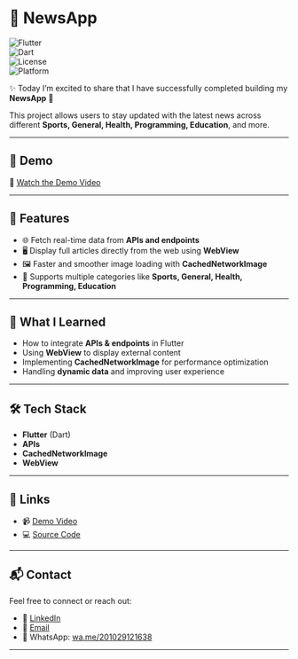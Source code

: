 # 📰 NewsApp  

![Flutter](https://img.shields.io/badge/Flutter-3.x-blue?logo=flutter)  
![Dart](https://img.shields.io/badge/Dart-2.x-blue?logo=dart)  
![License](https://img.shields.io/badge/License-MIT-green)  
![Platform](https://img.shields.io/badge/Platform-Android%20%7C%20iOS-lightgrey)  

✨ Today I’m excited to share that I have successfully completed building my **NewsApp** 📱  

This project allows users to stay updated with the latest news across different **Sports, General, Health, Programming, Education**, and more.  

---

## 📱 Demo  

🎥 [Watch the Demo Video](https://youtu.be/VrmGolCXnzQ)  

---

## 🚀 Features  

- 🌐 Fetch real-time data from **APIs and endpoints**  
- 🖥️ Display full articles directly from the web using **WebView**  
- 🖼️ Faster and smoother image loading with **CachedNetworkImage**  
- 📰 Supports multiple categories like **Sports, General, Health, Programming, Education**  

---

## 🎯 What I Learned  

- How to integrate **APIs & endpoints** in Flutter  
- Using **WebView** to display external content  
- Implementing **CachedNetworkImage** for performance optimization  
- Handling **dynamic data** and improving user experience  

---

## 🛠️ Tech Stack  

- **Flutter** (Dart)  
- **APIs**  
- **CachedNetworkImage**  
- **WebView**  

---


## 🔗 Links  

- 📹 [Demo Video](https://youtu.be/VrmGolCXnzQ)  
- 💻 [Source Code](https://github.com/ahmdes/news_app)  

---

## 📬 Contact

Feel free to connect or reach out:

- 💼 [LinkedIn](https://www.linkedin.com/in/ahmed-mostafa-daoud)  
- 📧 [Email](mailto:ahmed.mostafa.elshekh@gmail.com)  
- 📱 WhatsApp: [wa.me/201029121638](https://wa.me/201029121638)  

---
